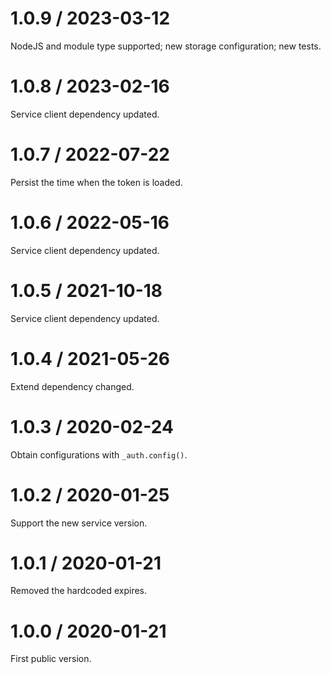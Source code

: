 # 1.0.9 / 2023-03-12

NodeJS and module type supported; new storage configuration; new tests.

# 1.0.8 / 2023-02-16

Service client dependency updated.

# 1.0.7 / 2022-07-22

Persist the time when the token is loaded.

# 1.0.6 / 2022-05-16

Service client dependency updated.

# 1.0.5 / 2021-10-18

Service client dependency updated.

# 1.0.4 / 2021-05-26

Extend dependency changed.

# 1.0.3 / 2020-02-24

Obtain configurations with `_auth.config()`.

# 1.0.2 / 2020-01-25

Support the new service version.

# 1.0.1 / 2020-01-21

Removed the hardcoded expires.

# 1.0.0 / 2020-01-21

First public version.

